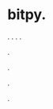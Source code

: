 # bitpy.
.
.
.
.












.






















































.
























.



























.






















